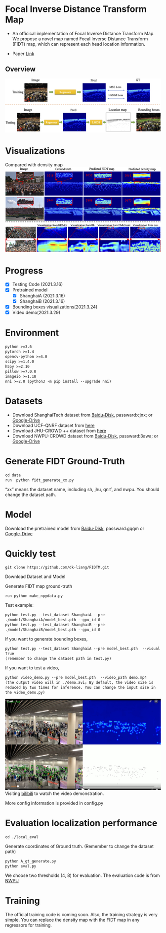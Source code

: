 
# Focal Inverse Distance Transform Map
* An officical implementation of Focal Inverse Distance Transform Map. We propose a novel map named Focal Inverse Distance Transform (FIDT) map,  which can represent each head location information.

* Paper [Link](https://arxiv.org/abs/2102.07925)
## Overview
![avatar](./image/overview.png)

# Visualizations
Compared with density map
![avatar](./image/fidtmap.png)

# Progress
- [x] Testing Code (2021.3.16)
- [x] Pretrained model
  - [x] ShanghaiA  (2021.3.16)
  - [x] ShanghaiB  (2021.3.16)
- [x] Bounding boxes visualizations(2021.3.24)
- [x] Video demo(2021.3.29)
# Environment

	python >=3.6 
	pytorch >=1.4
	opencv-python >=4.0
	scipy >=1.4.0
	h5py >=2.10
	pillow >=7.0.0
	imageio >=1.18
	nni >=2.0 (python3 -m pip install --upgrade nni)

# Datasets

- Download ShanghaiTech dataset from [Baidu-Disk](https://pan.baidu.com/s/15WJ-Mm_B_2lY90uBZbsLwA), passward:cjnx; or [Google-Drive](https://drive.google.com/file/d/1CkYppr_IqR1s6wi53l2gKoGqm7LkJ-Lc/view?usp=sharing)
- Download UCF-QNRF dataset from [here](https://www.crcv.ucf.edu/data/ucf-qnrf/)
- Download JHU-CROWD ++ dataset from [here](http://www.crowd-counting.com/)
- Download NWPU-CROWD dataset from [Baidu-Disk](https://pan.baidu.com/s/1VhFlS5row-ATReskMn5xTw), passward:3awa; or [Google-Drive](https://drive.google.com/file/d/1drjYZW7hp6bQI39u7ffPYwt4Kno9cLu8/view?usp=sharing)

# Generate FIDT Ground-Truth

```
cd data
run  python fidt_generate_xx.py
```

“xx” means the dataset name, including sh, jhu, qnrf, and nwpu. You should change the dataset path.

# Model

Download the pretrained model from [Baidu-Disk](https://pan.baidu.com/s/1SaPppYrkqdWeHueNlcvUJw), passward:gqqm or [Google-Drive](https://drive.google.com/drive/folders/1c-99hZaVaqIb7UV_8G0Dz4psuNncO5en?usp=sharing)

# Quickly test

```
git clone https://github.com/dk-liang/FIDTM.git
```

Download Dataset and Model

Generate FIDT map ground-truth
	
```
run python make_npydata.py
```

Test example:
```
python test.py --test_dataset ShanghaiA --pre ./model/ShanghaiA/model_best.pth --gpu_id 0
python test.py --test_dataset ShanghaiB --pre ./model/ShanghaiB/model_best.pth --gpu_id 0
```
If you want to generate bounding boxes,
```
python test.py --test_dataset ShanghaiA --pre model_best.pth  --visual True
(remember to change the dataset path in test.py)
```

If you want to test a video,
```
python video_demo.py --pre model_best.pth  --video_path demo.mp4
(the output video will in ./demo.avi; By default, the video size is reduced by two times for inference. You can change the input size in the video_demo.py)
```
![avatar](./image/demo.jpeg)
Visiting [bilibili](https://www.bilibili.com/video/BV17v41187fs?from=search&seid=12553003238808495181) to watch the video demonstration.

More config information is provided in config.py
# Evaluation localization performance
```
cd ./local_eval
```
Generate coordinates of Ground truth. (Remember to change the dataset path)
```
python A_gt_generate.py 
python eval.py
```
We choose two thresholds (4, 8) for evaluation. The evaluation code is from [NWPU](https://github.com/gjy3035/NWPU-Crowd-Sample-Code)


# Training

The official training code is coming soon. 
Also, the training strategy is very simple. You can replace the density map with the FIDT map in any regressors for training.





